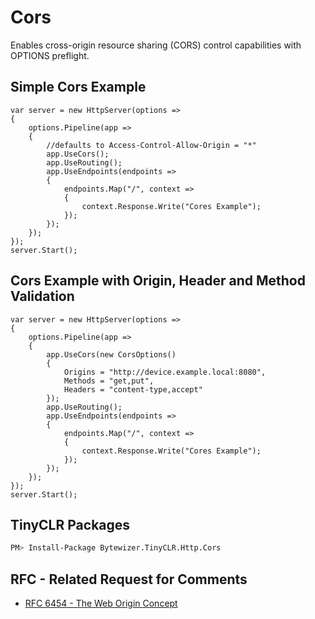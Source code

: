 # Cors

Enables cross-origin resource sharing (CORS) control capabilities with OPTIONS preflight.

## Simple Cors Example
```CSharp
var server = new HttpServer(options =>
{
    options.Pipeline(app =>
    {
        //defaults to Access-Control-Allow-Origin = "*"
        app.UseCors(); 
        app.UseRouting();
        app.UseEndpoints(endpoints =>
        {
            endpoints.Map("/", context => 
            {
                context.Response.Write("Cores Example"); 
            });
        });
    });
});
server.Start();
```

## Cors Example with Origin, Header and Method Validation
```CSharp
var server = new HttpServer(options =>
{
    options.Pipeline(app =>
    {
        app.UseCors(new CorsOptions()
        {
            Origins = "http://device.example.local:8080",
            Methods = "get,put",
            Headers = "content-type,accept"
        });
        app.UseRouting();
        app.UseEndpoints(endpoints =>
        {
            endpoints.Map("/", context => 
            {
                context.Response.Write("Cores Example"); 
            });
        });
    });
});
server.Start();
```

## TinyCLR Packages
```bash
PM> Install-Package Bytewizer.TinyCLR.Http.Cors
```

## RFC - Related Request for Comments 
- [RFC 6454 - The Web Origin Concept](https://tools.ietf.org/html/rfc6454)